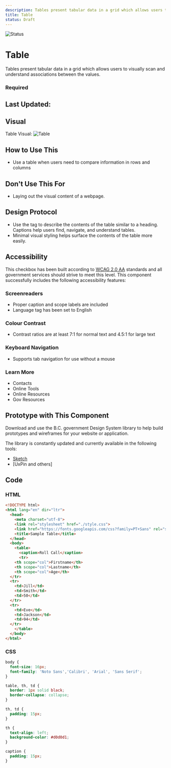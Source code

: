 ```yaml
---
description: Tables present tabular data in a grid which allows users to visually scan and make visual associations between the data.
title: Table
status: Draft
---
```


![Status](https://img.shields.io/badge/Component-Draft-orange.svg)

# Table

Tables present tabular data in a grid which allows users to visually scan and understand associations between the values.

### Required

## Last Updated:

## Visual
Table Visual: ![Table](https://github.com/bcgov/design-system/blob/master/components/table/images/table.png?raw=true)

## How to Use This

*	Use a table when users need to compare information in rows and columns

## Don't Use This For

* Laying out the visual content of a webpage.

## Design Protocol
* Use the <caption> tag to describe the contents of the table similar to a heading. Captions help users find, navigate, and understand tables.
* Minimal visual styling helps surface the contents of the table more easily.

## Accessibility
This checkbox has been built according to [WCAG 2.0 AA](https://www.w3.org/TR/WCAG20/) standards and all government services should strive to meet this level.  This component successfully includes the following accessibility features:

### Screenreaders
* Proper caption and scope labels are included
* Language tag has been set to English

### Colour Contrast
* Contrast ratios are at least 7:1 for normal text and 4.5:1 for large text

### Keyboard Navigation
* Supports tab navigation for use without a mouse

### Learn More
* Contacts
* Online Tools
* Online Resources
* Gov Resources

## Prototype with This Component

Download and use the B.C. government Design System library to help build prototypes and wireframes for your website or application.

The library is constantly updated and currently available in the following tools:

*	[Sketch](https://sketch.cloud/s/Q0bkG)
* 	[UxPin and others]

## Code

### HTML
```html
<!DOCTYPE html>
<html lang="en" dir="ltr">
  <head>
    <meta charset="utf-8">
    <link rel="stylesheet" href="./style.css">
    <link href="https://fonts.googleapis.com/css?family=PT+Sans" rel="stylesheet">
    <title>Sample Table</title>
  </head>
  <body>
    <table>
      <caption>Roll Call</caption>
      <tr>
    <th scope="col">Firstname</th>
    <th scope="col">Lastname</th>
    <th scope="col">Age</th>
  </tr>
  <tr>
    <td>Jill</td>
    <td>Smith</td>
    <td>50</td>
  </tr>
  <tr>
    <td>Eve</td>
    <td>Jackson</td>
    <td>94</td>
  </tr>
    </table>
  </body>
</html>
```
  
### CSS
```css
body {
  font-size: 16px;
  font-family: 'Noto Sans','Calibri', 'Arial', 'Sans Serif';
}

table, th, td {
  border: 1px solid black;
  border-collapse: collapse;
}

th, td {
  padding: 15px;
}

th {
  text-align: left;
  background-color: #d0d0d1;
}

caption {
  padding: 15px;
}
```
